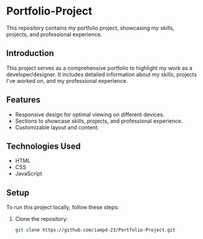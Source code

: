 # Portfolio-Project


This repository contains my portfolio project, showcasing my skills, projects, and professional experience.

## Introduction

This project serves as a comprehensive portfolio to highlight my work as a developer/designer. It includes detailed information about my skills, projects I've worked on, and my professional experience.

## Features

- Responsive design for optimal viewing on different devices.
- Sections to showcase skills, projects, and professional experience.
- Customizable layout and content.

## Technologies Used

- HTML
- CSS
- JavaScript

## Setup

To run this project locally, follow these steps:

1. Clone the repository:
   ```bash
   git clone https://github.com/iampd-23/Portfolio-Project.git
